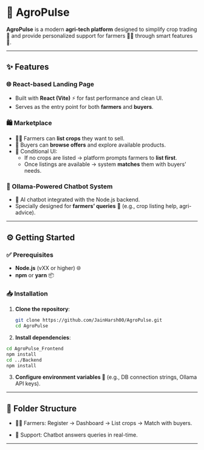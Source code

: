 # 🌾 AgroPulse  

**AgroPulse** is a modern **agri-tech platform** designed to simplify crop trading 🛒 and provide personalized support for farmers 👨‍🌾 through smart features 🤖.  

---

## ✨ Features  

### 🌐 React-based Landing Page  
- Built with **React (Vite)** ⚡ for fast performance and clean UI.  
- Serves as the entry point for both **farmers** and **buyers**.  

### 🛍️ Marketplace  
- 👨‍🌾 Farmers can **list crops** they want to sell.  
- 🛒 Buyers can **browse offers** and explore available products.  
- 🧾 Conditional UI:  
  - If no crops are listed → platform prompts farmers to **list first**.  
  - Once listings are available → system **matches** them with buyers’ needs.  

### 💬 Ollama-Powered Chatbot System  
- 🤖 AI chatbot integrated with the Node.js backend.  
- Specially designed for **farmers’ queries** 🌱 (e.g., crop listing help, agri-advice).  

---

## ⚙️ Getting Started  

### ✅ Prerequisites  
- **Node.js** (vXX or higher) 🌐  
- **npm** or **yarn** 📦  

### 📥 Installation  

1. **Clone the repository**:  
   ```bash
   git clone https://github.com/JainHarsh00/AgroPulse.git
   cd AgroPulse
   ```
2. **Install dependencies**:
  ```bash
  cd AgroPulse_Frontend
  npm install
  cd ../Backend
  npm install
  ```

3. **Configure environment variables 🔑**
(e.g., DB connection strings, Ollama API keys).

---

## 📂 Folder Structure
- 👨‍🌾 Farmers: Register → Dashboard → List crops → Match with buyers.

- 💬 Support: Chatbot answers queries in real-time.

---
